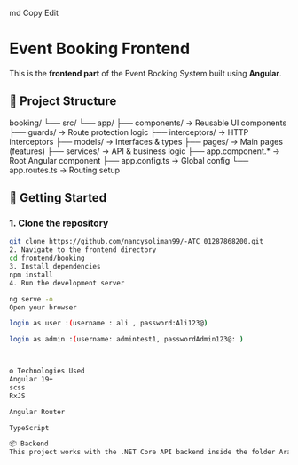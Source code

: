 
md
Copy
Edit
# Event Booking Frontend

This is the **frontend part** of the Event Booking System built using **Angular**.

## 📁 Project Structure


booking/
└── src/
└── app/
├── components/ → Reusable UI components
├── guards/ → Route protection logic
├── interceptors/ → HTTP interceptors
├── models/ → Interfaces & types
├── pages/ → Main pages (features)
├── services/ → API & business logic
├── app.component.* → Root Angular component
├── app.config.ts → Global config
└── app.routes.ts → Routing setup




## 🚀 Getting Started

### 1. Clone the repository

```bash
git clone https://github.com/nancysoliman99/-ATC_01287868200.git
2. Navigate to the frontend directory
cd frontend/booking
3. Install dependencies
npm install
4. Run the development server

ng serve -o
Open your browser 

login as user :(username : ali , password:Ali123@)

login as admin :(username: admintest1, passwordAdmin123@: )



⚙️ Technologies Used
Angular 19+
scss
RxJS

Angular Router

TypeScript

📦 Backend
This project works with the .NET Core API backend inside the folder Arab taks.


